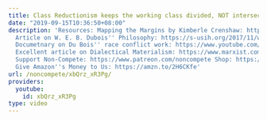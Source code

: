 ```yaml
---
title: Class Reductionism keeps the working class divided, NOT intersectionalism!
date: "2019-09-15T10:36:50+08:00"
description: 'Resources: Mapping the Margins by Kimberle Crenshaw: https://www.racialequitytools.org/resourcefiles/mapping-margins.pdf
  Article on W. E. B. Dubois'' Philosophy: https://s-usih.org/2017/11/w-e-b-du-boiss-black-reconstruction-and-the-new-marxist-historiography/
  Documetnary on Du Bois'' race conflict work: https://www.youtube.com/watch?v=-wny0OAz3g8
  Excellent article on Dialectical Materialism: https://www.marxist.com/science-old/dialecticalmaterialism.html
  Support Non-Compete: https://www.patreon.com/noncompete Shop: https://www.non-compete.com/shop/
  Give Amazon''s Money to Us: https://amzn.to/2H6CKfe'
url: /noncompete/xbQrz_xR3Pg/
providers:
  youtube:
    id: xbQrz_xR3Pg
type: video
---
```

